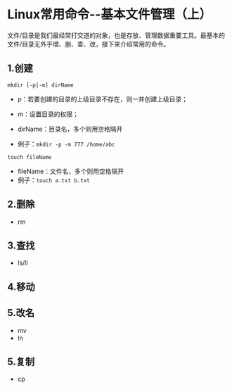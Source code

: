 # Linux常用命令--基本文件管理（上）

文件/目录是我们最经常打交道的对象，也是存放、管理数据重要工具。最基本的文件/目录无外乎增、删、查、改，接下来介绍常用的命令。

## 1.创建

`mkdir [-p|-m] dirName`

- p：若要创建的目录的上级目录不存在，则一并创建上级目录；

- m：设置目录的权限；

- dirName：目录名，多个则用空格隔开

- 例子：`mkdir -p -m 777 /home/abc`

  

`touch fileName`

- fileName：文件名，多个则用空格隔开
- 例子：`touch a.txt b.txt`



## 2.删除

- rm



## 3.查找

- ls/ll





## 4.移动





## 5.改名

- mv
- ln



## 5.复制

- cp









